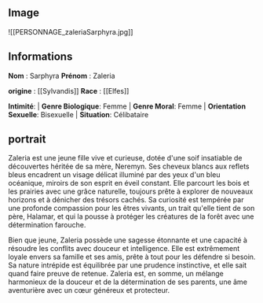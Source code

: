 ## Image

![[PERSONNAGE_zaleriaSarphyra.jpg]]

## Informations
**Nom** : Sarphyra
**Prénom** : Zaleria

**origine** : [[Sylvandis]]
**Race** : [[Elfes]]

**Intimité**: 
| **Genre Biologique**: Femme
| **Genre Moral**: Femme
| **Orientation Sexuelle**: Bisexuelle
| **Situation**: Célibataire

## portrait

Zaleria est une jeune fille vive et curieuse, dotée d'une soif insatiable de découvertes héritée de sa mère, Neremyn. Ses cheveux blancs aux reflets bleus encadrent un visage délicat illuminé par des yeux d'un bleu océanique, miroirs de son esprit en éveil constant. Elle parcourt les bois et les prairies avec une grâce naturelle, toujours prête à explorer de nouveaux horizons et à dénicher des trésors cachés. Sa curiosité est tempérée par une profonde compassion pour les êtres vivants, un trait qu'elle tient de son père, Halamar, et qui la pousse à protéger les créatures de la forêt avec une détermination farouche. 

Bien que jeune, Zaleria possède une sagesse étonnante et une capacité à résoudre les conflits avec douceur et intelligence. Elle est extrêmement loyale envers sa famille et ses amis, prête à tout pour les défendre si besoin. Sa nature intrépide est équilibrée par une prudence instinctive, et elle sait quand faire preuve de retenue. Zaleria est, en somme, un mélange harmonieux de la douceur et de la détermination de ses parents, une âme aventurière avec un cœur généreux et protecteur.